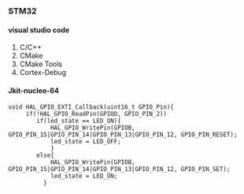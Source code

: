 ### STM32

#### visual studio code
1. C/C++
2. CMake
3. CMake Tools
4. Cortex-Debug

#### Jkit-nucleo-64
```
void HAL_GPIO_EXTI_Callback(uint16_t GPIO_Pin){
	 if(!HAL_GPIO_ReadPin(GPIOD, GPIO_PIN_2))
		if(led_state == LED_ON){
			HAL_GPIO_WritePin(GPIOB, GPIO_PIN_15|GPIO_PIN_14|GPIO_PIN_13|GPIO_PIN_12, GPIO_PIN_RESET);
			led_state = LED_OFF;
			}
		else{
			HAL_GPIO_WritePin(GPIOB, GPIO_PIN_15|GPIO_PIN_14|GPIO_PIN_13|GPIO_PIN_12, GPIO_PIN_SET);
			led_state = LED_ON;
		  }
```
